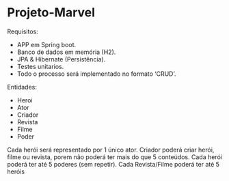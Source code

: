 # Projeto-Marvel

Requisitos:
- APP em Spring boot.
- Banco de dados em memória (H2).
- JPA & Hibernate (Persistência).
- Testes unitarios.
- Todo o processo será implementado no formato ‘CRUD’.

Entidades:
- Heroi
- Ator
- Criador
- Revista
- Filme 
- Poder

Cada herói será representado por 1 único ator.
Criador poderá criar herói, filme ou revista, porem não poderá ter mais do que 5 conteúdos.
Cada herói poderá ter até 5 poderes (sem repetir).
Cada Revista/Filme poderá ter até 5 heróis
